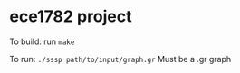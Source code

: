 # ece1782 project

To build:
run `make`


To run:
`./sssp path/to/input/graph.gr`
Must be a .gr graph

